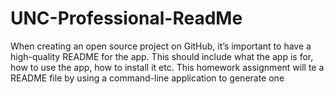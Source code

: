 # UNC-Professional-ReadMe
When creating an open source project on GitHub, it’s important to have a high-quality README for the app. This should include what the app is for, how to use the app, how to install it etc. This homework assignment will te a README file by using a command-line application to generate one

